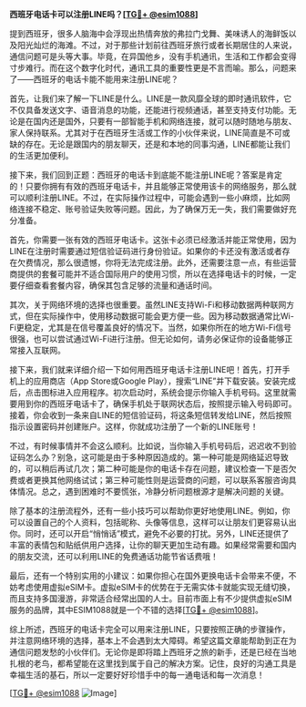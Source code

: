 **西班牙电话卡可以注册LINE吗？[[TG💪+ @esim1088](https://t.me/s/esim1088)]**

提到西班牙，很多人脑海中会浮现出热情奔放的弗拉门戈舞、美味诱人的海鲜饭以及阳光灿烂的海滩。不过，对于那些计划前往西班牙旅行或者长期居住的人来说，通信问题可是头等大事。毕竟，在异国他乡，没有手机通讯，生活和工作都会变得寸步难行。而在这个数字化时代，通讯工具的重要性更是不言而喻。那么，问题来了——西班牙的电话卡能不能用来注册LINE呢？

首先，让我们来了解一下LINE是什么。LINE是一款风靡全球的即时通讯软件，它不仅具备发送文字、语音消息的功能，还能进行视频通话，甚至支持支付功能。无论是在国内还是国外，只要有一部智能手机和网络连接，就可以随时随地与朋友、家人保持联系。尤其对于在西班牙生活或工作的小伙伴来说，LINE简直是不可或缺的存在。无论是跟国内的朋友聊天，还是和本地的同事沟通，LINE都能让我们的生活更加便利。

接下来，我们回到正题：西班牙的电话卡到底能不能注册LINE呢？答案是肯定的！只要你拥有有效的西班牙电话卡，并且能够正常使用该卡的网络服务，那么就可以顺利注册LINE。不过，在实际操作过程中，可能会遇到一些小麻烦，比如网络连接不稳定、账号验证失败等问题。因此，为了确保万无一失，我们需要做好充分准备。

首先，你需要一张有效的西班牙电话卡。这张卡必须已经激活并能正常使用，因为LINE在注册时需要通过短信验证码进行身份验证。如果你的卡还没有激活或者存在欠费情况，那么很遗憾，你将无法完成注册。此外，还需要注意一点，有些运营商提供的套餐可能并不适合国际用户的使用习惯，所以在选择电话卡的时候，一定要仔细查看套餐内容，确保其包含足够的流量和通话时间。

其次，关于网络环境的选择也很重要。虽然LINE支持Wi-Fi和移动数据两种联网方式，但在实际操作中，使用移动数据可能会更方便一些。因为移动数据通常比Wi-Fi更稳定，尤其是在信号覆盖良好的情况下。当然，如果你所在的地方Wi-Fi信号很强，也可以尝试通过Wi-Fi进行注册。但无论如何，请务必保证你的设备能够正常接入互联网。

接下来，我们就来详细介绍一下如何用西班牙电话卡注册LINE吧！首先，打开手机上的应用商店（App Store或Google Play），搜索“LINE”并下载安装。安装完成后，点击图标进入应用程序。初次启动时，系统会提示你输入手机号码。这里就需要用到你的西班牙电话卡了，确保手机处于联网状态后，按照提示输入号码即可。接着，你会收到一条来自LINE的短信验证码，将这条短信转发给LINE，然后按照指示设置密码并创建账户。这样，你就成功注册了一个新的LINE账号！

不过，有时候事情并不会这么顺利。比如说，当你输入手机号码后，迟迟收不到验证码怎么办？别急，这可能是由于多种原因造成的。第一种可能是网络延迟导致的，可以稍后再试几次；第二种可能是你的电话卡存在问题，建议检查一下是否欠费或者更换其他网络试试；第三种可能性则是运营商的问题，可以联系客服咨询具体情况。总之，遇到困难时不要慌张，冷静分析问题根源才是解决问题的关键。

除了基本的注册流程外，还有一些小技巧可以帮助你更好地使用LINE。例如，你可以设置自己的个人资料，包括昵称、头像等信息，这样可以让朋友们更容易认出你。同时，还可以开启“悄悄话”模式，避免不必要的打扰。另外，LINE还提供了丰富的表情包和贴纸供用户选择，让你的聊天更加生动有趣。如果经常需要和国内的朋友交流，还可以利用LINE的免费通话功能节省话费哦！

最后，还有一个特别实用的小建议：如果你担心在国外更换电话卡会带来不便，不妨考虑使用虚拟eSIM卡。虚拟eSIM卡的优势在于无需实体卡就能实现无缝切换，而且支持多国漫游，非常适合经常出国的人士。目前市面上有不少提供虚拟eSIM服务的品牌，其中ESIM1088就是一个不错的选择[[TG💪+ @esim1088](https://t.me/s/esim1088)]。

综上所述，西班牙的电话卡完全可以用来注册LINE，只要按照正确的步骤操作，并注意网络环境的选择，基本上不会遇到太大障碍。希望这篇文章能帮助到正在为通信问题发愁的小伙伴们。无论你是即将踏上西班牙之旅的新手，还是已经在当地扎根的老鸟，都希望能在这里找到属于自己的解决方案。记住，良好的沟通工具是幸福生活的基石，所以一定要好好珍惜手中的每一通电话和每一次消息！

[[TG💪+ @esim1088](https://t.me/s/esim1088) ![Image](https://i.postimg.cc/4NQfJmqS/Snipaste-2025-05-13-00-14-12.png)]